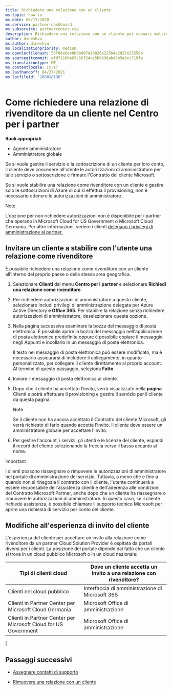 ```yaml
---
title: Richiedere una relazione con un cliente
ms.topic: how-to
ms.date: 06/17/2020
ms.service: partner-dashboard
ms.subservice: partnercenter-csp
description: Richiedere una relazione con un cliente per scenari multicanale multi-partner o se è necessario ripristinare i privilegi di amministratore delegato per un cliente.
author: dineshvu
ms.author: dineshvu
ms.localizationpriority: medium
ms.openlocfilehash: 55f86e6e48b0b897410826e22564e2d27e25258b
ms.sourcegitcommit: efd711b0e65c55f24ce5b9636abd7b5a8cc719fe
ms.translationtype: MT
ms.contentlocale: it-IT
ms.lasthandoff: 04/27/2021
ms.locfileid: "108018136"
---
```

# <a name="how-to-request-a-reseller-relationship-from-a-customer-in-partner-center"></a>Come richiedere una relazione di rivenditore da un cliente nel Centro per i partner

**Ruoli appropriati**

- Agente amministratore
- Amministratore globale

Se si vuole gestire il servizio o la sottoscrizione di un cliente per loro conto, il cliente deve concedere all'utente le autorizzazioni di amministratore per tale servizio o sottoscrizione e firmare l'Contratto del cliente Microsoft.

Se si vuole stabilire una relazione come rivenditore con un cliente e gestire solo le sottoscrizioni di Azure di cui si effettua il provisioning, non è necessario ottenere le autorizzazioni di amministratore.

>[!NOTE] 
>L'opzione per non richiedere autorizzazioni non è disponibile per i partner che operano in Microsoft Cloud for US Government o Microsoft Cloud Germania. Per altre informazioni, vedere i clienti [delegano i privilegi di amministrazione ai partner.](customers-revoke-admin-privileges.md)

## <a name="invite-a-customer-to-establish-a-reseller-relationship-with-you"></a>Invitare un cliente a stabilire con l'utente una relazione come rivenditore

È possibile richiedere una relazione come rivenditore con un cliente all'interno del proprio paese o della stessa area geografica.

1. Selezionare **Clienti** dal menu **Centro per i partner** e selezionare **Richiedi una relazione come rivenditore**.

2. Per richiedere autorizzazioni di amministratore a questo cliente, selezionare Includi privilegi di amministrazione delegata per Azure Active Directory **e Office 365.** Per stabilire la relazione senza richiedere autorizzazioni di amministratore, deselezionare questa opzione.

3. Nella pagina successiva esaminare la bozza del messaggio di posta elettronica. È possibile aprire la bozza del messaggio nell'applicazione di posta elettronica predefinita oppure è possibile copiare il messaggio negli Appunti e incollarlo in un messaggio di posta elettronica.

   Il testo nel messaggio di posta elettronica può essere modificato, ma è necessario assicurarsi di includere il collegamento, in quanto personalizzato, per collegare il cliente direttamente al proprio account. Al termine di questo passaggio, seleziona **Fatto**.

4. Inviare il messaggio di posta elettronica al cliente.

5. Dopo che il cliente ha accettato l'invito, verrà visualizzato nella **pagina** Clienti e potrà effettuare il provisioning e gestire il servizio per il cliente da questa pagina.

   > [!NOTE]
   > Se il cliente non ha ancora accettato il Contratto del cliente Microsoft, gli verrà richiesto di farlo quando accetta l'invito. Il cliente deve essere un amministratore globale per accettare l'invito.

6. Per gestire l'account, i servizi, gli utenti e le licenze del cliente, espandi il record del cliente selezionando la freccia verso il basso accanto al nome.

> [!IMPORTANT]  
> I clienti possono riassegnare o rimuovere le autorizzazioni di amministratore nel portale di amministrazione del servizio. Tuttavia, a meno che e fino a quando non si rinegozia il contratto con il cliente, l'utente continuerà a essere responsabile dell'assistenza clienti e dell'aderenza alle condizioni del Contratto Microsoft Partner, anche dopo che un cliente ha riassegnare o rimuovere le autorizzazioni di amministratore. In questo caso, se il cliente richiede assistenza, è possibile chiamare il supporto tecnico Microsoft per aprire una richiesta di servizio per conto del cliente.

## <a name="changes-to-the-customer-invitation-experience"></a>Modifiche all'esperienza di invito del cliente

L'esperienza del cliente per accettare un invito alla relazione come rivenditore da un partner Cloud Solution Provider è ospitata da portali diversi per i clienti. La posizione del portale dipende dal fatto che un cliente si trova in un cloud pubblico Microsoft o in un cloud nazionale:

|Tipi di clienti cloud  | Dove un cliente accetta un invito a una relazione con rivenditore? |
|---------|---------
| Clienti nel cloud pubblico | Interfaccia di amministrazione di Microsoft 365 |
| Clienti in Partner Center per Microsoft Cloud Germania | Microsoft Office di amministrazione |
| Clienti in Partner Center per Microsoft Cloud for US Government | Microsoft Office di amministrazione |
|

## <a name="next-steps"></a>Passaggi successivi

- [Assegnare contatti di supporto](assign-support-contacts.md)

- [Rimuovere una relazione con un cliente](remove-a-relationship.md)
